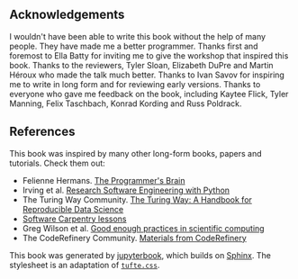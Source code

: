 ## Acknowledgements

I wouldn't have been able to write this book without the help of many people. They have made me a better programmer. Thanks first and foremost to Ella Batty for inviting me to give the workshop that inspired this book. Thanks to the reviewers, Tyler Sloan, Elizabeth DuPre and Martin Héroux who made the talk much better. Thanks to Ivan Savov for inspiring me to write in long form and for reviewing early versions. Thanks to everyone who gave me feedback on the book, including Kaytee Flick, Tyler Manning, Felix Taschbach, Konrad Kording and Russ Poldrack.

## References

This book was inspired by many other long-form books, papers and tutorials. Check them out:

* Felienne Hermans. [The Programmer's Brain](https://www.manning.com/books/the-programmers-brain)
* Irving et al. [Research Software Engineering with Python](https://merely-useful.tech/py-rse/)
* The Turing Way Community. [The Turing Way: A Handbook for Reproducible Data Science](https://the-turing-way.netlify.app/welcome)
* [Software Carpentry lessons](https://software-carpentry.org/lessons/)
* Greg Wilson et al. [Good enough practices in scientific computing](https://journals.plos.org/ploscompbiol/article?id=10.1371/journal.pcbi.1005510)
* The CodeRefinery Community. [Materials from CodeRefinery](https://coderefinery.org/)

This book was generated by [jupyterbook](https://jupyterbook.org/), which builds on [Sphinx](https://www.sphinx-doc.org). The stylesheet is an adaptation of [`tufte.css`](https://edwardtufte.github.io/tufte-css/).